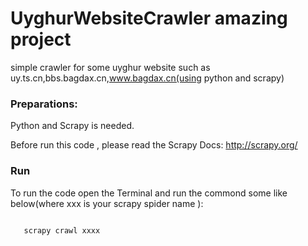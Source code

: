 # UyghurWebsiteCrawler amazing project
simple crawler for some uyghur website such  as uy.ts.cn,bbs.bagdax.cn,www.bagdax.cn(using python and scrapy)

### Preparations:
Python and Scrapy is needed.

Before run this code , please read the Scrapy Docs:
http://scrapy.org/

### Run
To run the code open the Terminal and run the commond some like below(where xxx is your scrapy spider name ):

<code>
   scrapy crawl xxxx 
</code>

